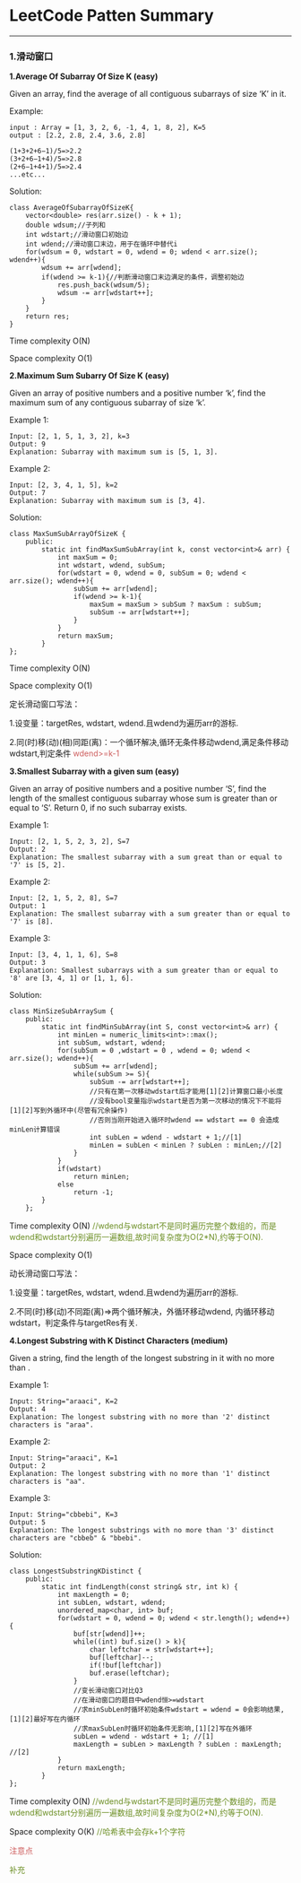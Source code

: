 # LeetCode Patten Summary

---

### 1.滑动窗口

**1.Average Of Subarray Of Size K (easy)**

Given an array, find the average of all contiguous subarrays of size ‘K’ in it.
	
Example:
	
	input : Array = [1, 3, 2, 6, -1, 4, 1, 8, 2], K=5
	output : [2.2, 2.8, 2.4, 3.6, 2.8]
	
	(1+3+2+6−1)/5=>2.2
	(3+2+6−1+4)/5=>2.8
	(2+6−1+4+1)/5=>2.4
	...etc...
	
Solution:
	
	class AverageOfSubarrayOfSizeK{
		vector<double> res(arr.size() - k + 1);
    	double wdsum;//子列和
    	int wdstart;//滑动窗口初始边
    	int wdend;//滑动窗口末边，用于在循环中替代i
    	for(wdsum = 0, wdstart = 0, wdend = 0; wdend < arr.size(); wdend++){
        	wdsum += arr[wdend];
        	if(wdend >= k-1){//判断滑动窗口末边满足的条件，调整初始边
            	res.push_back(wdsum/5);
            	wdsum -= arr[wdstart++];
        	}
    	}
    	return res;
	}

Time complexity O(N)

Space complexity O(1)


**2.Maximum Sum Subarry Of Size K (easy)**

Given an array of positive numbers and a positive number ‘k’, find the maximum sum of any contiguous subarray of size ‘k’.

Example 1:

	Input: [2, 1, 5, 1, 3, 2], k=3 
	Output: 9
	Explanation: Subarray with maximum sum is [5, 1, 3].

Example 2:

	Input: [2, 3, 4, 1, 5], k=2 
	Output: 7
	Explanation: Subarray with maximum sum is [3, 4].

Solution:

	class MaxSumSubArrayOfSizeK {
 		public:
  			static int findMaxSumSubArray(int k, const vector<int>& arr) {
    			int maxSum = 0;
			    int wdstart, wdend, subSum;
			    for(wdstart = 0, wdend = 0, subSum = 0; wdend < arr.size(); wdend++){
			        subSum += arr[wdend];
			        if(wdend >= k-1){
			            maxSum = maxSum > subSum ? maxSum : subSum;
			            subSum -= arr[wdstart++];
        			}
    			}
   				return maxSum;
 			}
	};
Time complexity O(N)

Space complexity O(1)

定长滑动窗口写法：

1.设变量：targetRes, wdstart, wdend.且wdend为遍历arr的游标.

2.同(时)移(动)(相)同距(离)：一个循环解决,循环无条件移动wdend,满足条件移动wdstart,判定条件<font color=#CD5C5C> wdend>=k-1 </font>


**3.Smallest Subarray with a given sum (easy)**

Given an array of positive numbers and a positive number ‘S’, find the length of the smallest contiguous subarray whose sum is greater than or equal to ‘S’. Return 0, if no such subarray exists.

Example 1:

	Input: [2, 1, 5, 2, 3, 2], S=7 
	Output: 2
	Explanation: The smallest subarray with a sum great than or equal to '7' is [5, 2].

Example 2:

	Input: [2, 1, 5, 2, 8], S=7 
	Output: 1
	Explanation: The smallest subarray with a sum greater than or equal to '7' is [8].

Example 3:

	Input: [3, 4, 1, 1, 6], S=8 
	Output: 3
	Explanation: Smallest subarrays with a sum greater than or equal to '8' are [3, 4, 1] or [1, 1, 6].

Solution:
	
	class MinSizeSubArraySum {
		public:
			static int findMinSubArray(int S, const vector<int>& arr) {
	    		int minLen = numeric_limits<int>::max();
	    		int subSum, wdstart, wdend;
	    		for(subSum = 0 ,wdstart = 0 , wdend = 0; wdend < arr.size(); wdend++){
	      			subSum += arr[wdend];
	      			while(subSum >= S){
						subSum -= arr[wdstart++];
						//只有在第一次移动wdstart后才能用[1][2]计算窗口最小长度
						//没有bool变量指示wdstart是否为第一次移动的情况下不能将[1][2]写到外循环中(尽管有冗余操作)
						//否则当刚开始进入循环时wdend == wdstart == 0 会造成minLen计算错误 
	        			int subLen = wdend - wdstart + 1;//[1]
	        			minLen = subLen < minLen ? subLen : minLen;//[2]
	      			}
	    		}
	    		if(wdstart)
	      			return minLen;
	    		else
	      			return -1;
	 		}
		};

Time complexity O(N) <font color=#6B8E23>//wdend与wdstart不是同时遍历完整个数组的，而是wdend和wdstart分别遍历一遍数组,故时间复杂度为O(2*N),约等于O(N).</font>

Space complexity O(1)

动长滑动窗口写法：

1.设变量：targetRes, wdstart, wdend.且wdend为遍历arr的游标.

2.不同(时)移(动)不同距(离)=>两个循环解决，外循环移动wdend, 内循环移动wdstart，判定条件与targetRes有关.

**4.Longest Substring with K Distinct Characters (medium)**

Given a string, find the length of the longest substring in it with no more than .

Example 1:

	Input: String="araaci", K=2
	Output: 4
	Explanation: The longest substring with no more than '2' distinct characters is "araa".

Example 2:

	Input: String="araaci", K=1
	Output: 2
	Explanation: The longest substring with no more than '1' distinct characters is "aa".

Example 3:

	Input: String="cbbebi", K=3
	Output: 5
	Explanation: The longest substrings with no more than '3' distinct characters are "cbbeb" & "bbebi".

Solution:  
	
	class LongestSubstringKDistinct {
 		public:
  			static int findLength(const string& str, int k) {
		    	int maxLength = 0;
		    	int subLen, wdstart, wdend;
		    	unordered_map<char, int> buf;
		    	for(wdstart = 0, wdend = 0; wdend < str.length(); wdend++){
		      		buf[str[wdend]]++;
		      		while((int) buf.size() > k){
		        		char leftchar = str[wdstart++];
		        		buf[leftchar]--;
		        		if(!buf[leftchar])
		          		buf.erase(leftchar);
		      		}
		      		//变长滑动窗口对比Q3
		      		//在滑动窗口的题目中wdend恒>=wdstart
		      		//求minSubLen时循环初始条件wdstart = wdend = 0会影响结果,[1][2]最好写在内循环
		      		//求maxSubLen时循环初始条件无影响,[1][2]写在外循环
		      		subLen = wdend - wdstart + 1; //[1]
		      		maxLength = subLen > maxLength ? subLen : maxLength; //[2]
		    	}
		    	return maxLength;
			}
	};

Time complexity O(N) <font color=#6B8E23>//wdend与wdstart不是同时遍历完整个数组的，而是wdend和wdstart分别遍历一遍数组,故时间复杂度为O(2*N),约等于O(N).</font>

Space complexity O(K) <font color=#6B8E23>//哈希表中会存k+1个字符</font>
	


<font color=#CD5C5C>注意点</font>

<font color=#6B8E23>补充</font>